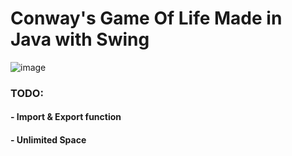 # Conway's Game Of Life Made in Java with Swing

![image](https://github.com/user-attachments/assets/7555d972-8787-4eea-9d43-78facf434015)

### TODO:
#### - Import & Export function
#### - Unlimited Space
